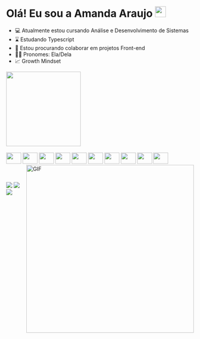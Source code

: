 <h1>Olá! Eu sou a Amanda Araujo <img src="https://github.com/TheDudeThatCode/TheDudeThatCode/blob/master/Assets/Hi.gif" width="29px"></h1>
  
- 💻 Atualmente estou cursando Análise e Desenvolvimento de Sistemas
- ⌛ Estudando Typescript
- 👯 Estou procurando colaborar em projetos Front-end   
- 👩‍💻 Pronomes: Ela/Dela  
- 📈 Growth Mindset

<a href="https://github.com/amandascam03/github-readme-stats">
  <img height=200 align="center" src="https://github-readme-stats.vercel.app/api?username=amandascam03&theme=date_night" />
</a>

<div style="display: inline_block"><br>
<img loading="lazy" src="https://cdn.jsdelivr.net/gh/devicons/devicon/icons/git/git-original.svg" width="40" height="30"/>
<img src="https://cdn.jsdelivr.net/gh/devicons/devicon/icons/javascript/javascript-original.svg" width="40" height="30"/>
<img src="https://cdn.jsdelivr.net/gh/devicons/devicon@latest/icons/typescript/typescript-original.svg" width="40" height="30" />
<img src="https://cdn.jsdelivr.net/gh/devicons/devicon/icons/css3/css3-original.svg" width="40" height="30"/>
<img src="https://cdn.jsdelivr.net/gh/devicons/devicon/icons/html5/html5-original.svg" width="40" height="30"/>
<img src="https://cdn.jsdelivr.net/gh/devicons/devicon/icons/react/react-original.svg" width="40" height="30" />
<img src="https://cdn.jsdelivr.net/gh/devicons/devicon/icons/nodejs/nodejs-original.svg" width="40" height="30"/>
<img src="https://cdn.jsdelivr.net/gh/devicons/devicon/icons/firebase/firebase-plain.svg" width="40" height="30"/>
<img src="https://cdn.jsdelivr.net/gh/devicons/devicon/icons/jest/jest-plain.svg" width="40" height="30" />      
<img align="right" width="450" alt="GIF" src="https://media.giphy.com/media/hrSFdM4rg8VFpXyz2m/giphy.gif" />
<img src="https://cdn.jsdelivr.net/gh/devicons/devicon@latest/icons/bootstrap/bootstrap-original.svg" width="40" height="30" />

</div>

##

<div dir="auto"><br>
<a href = "mailto:amandascam03@gmail.com"><img loading="lazy" src="https://img.shields.io/badge/Gmail-D14836?style=for-the-badge&logo=gmail&logoColor=white" target="_blank"></a>
<a href="https://www.linkedin.com/in/amanda-scam03/" target="_blank"><img loading="lazy" src="https://img.shields.io/badge/-LinkedIn-%230077B5?style=for-the-badge&logo=linkedin&logoColor=white" target="_blank"></a>
  <a href = "https://claseslaboratoria.slack.com/team/U0539HNNNER"><img loading="lazy" src="https://img.shields.io/badge/Slack-4A154B?style=for-the-badge&logo=slack&logoColor=white""_blank"></a>
</div>


